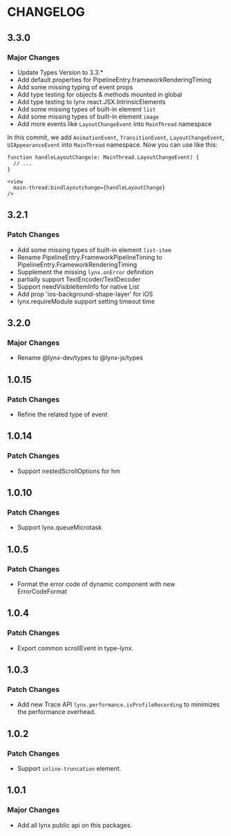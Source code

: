 # CHANGELOG

## 3.3.0

### Major Changes

- Update Types Version to 3.3.*
- Add default properties for PipelineEntry.frameworkRenderingTiming
- Add some missing typing of event props
- Add type testing for objects & methods mounted in global
- Add type testing to lynx react.JSX.IntrinsicElements
- Add some missing types of built-in element `list`
- Add some missing types of built-in element `image`
- Add more events like `LayoutChangeEvent` into `MainThread` namespace

In this commit, we add `AnimationEvent`, `TransitionEvent`, `LayoutChangeEvent`, `UIAppearanceEvent` into `MainThread` namespace.
Now you can use like this:

```
function handleLayoutChange(e: MainThread.LayoutChangeEvent) {
  // ...
}

<view
  main-thread:bindlayoutchange={handleLayoutChange}
/>
```

## 3.2.1

### Patch Changes

- Add some missing types of built-in element `list-item`
- Rename PipelineEntry.FrameworkPipelineTiming to PipelineEntry.FrameworkRenderingTiming
- Supplement the missing `lynx.onError` definition
- partially support TextEncoder/TextDecoder
- Support needVisibleItemInfo for native List
- Add prop 'ios-background-shape-layer' for iOS
- lynx.requireModule support setting timeout time

## 3.2.0

### Major Changes

- Rename @lynx-dev/types to @lynx-js/types

## 1.0.15

### Patch Changes

- Refine the related type of event

## 1.0.14

### Patch Changes

- Support nestedScrollOptions for hm

## 1.0.10

### Patch Changes

- Support lynx.queueMicrotask

## 1.0.5

### Patch Changes

- Format the error code of dynamic component with new ErrorCodeFormat

## 1.0.4

### Patch Changes

- Export common scrollEvent in type-lynx.

## 1.0.3

### Patch Changes

- Add new Trace API `lynx.performance.isProfileRecording` to minimizes the performance overhead.

## 1.0.2

### Patch Changes

- Support `inline-truncation` element.

## 1.0.1

### Major Changes

- Add all lynx public api on this packages.
